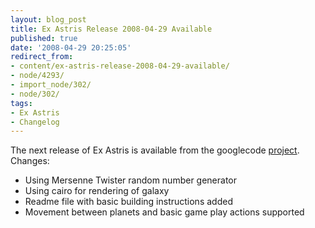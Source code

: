 ```yaml
---
layout: blog_post
title: Ex Astris Release 2008-04-29 Available
published: true
date: '2008-04-29 20:25:05'
redirect_from:
- content/ex-astris-release-2008-04-29-available/
- node/4293/
- import_node/302/
- node/302/
tags:
- Ex Astris
- Changelog
---
```


The next release of Ex Astris is available from the googlecode [project](http://code.google.com/p/exastris/downloads/list). Changes:

-   Using Mersenne Twister random number generator
-   Using cairo for rendering of galaxy
-   Readme file with basic building instructions added
-   Movement between planets and basic game play actions supported

